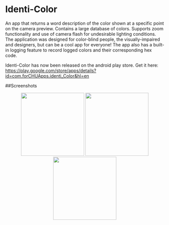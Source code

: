 Identi-Color
================

An app that returns a word description of the color shown at a specific point on the camera preview. Contains a large database of colors. Supports zoom functionality and use of camera flash for undesirable lighting conditions. The application was designed for color-blind people, the visually-impaired and designers, but can be a cool app for everyone! The app also has a built-in logging feature to record logged colors and their corresponding hex code.

Identi-Color has now been released on the android play store. Get it here: https://play.google.com/store/apps/details?id=com.forCHUApps.identi_Color&hl=en

##Screenshots

<div align="center">
<img src="https://raw.githubusercontent.com/PeterChu2/Identi-Color/master/promo_pics/identi-color-1.png" width="200px">
<img src="https://raw.githubusercontent.com/PeterChu2/Identi-Color/master/promo_pics/identi-color-2.png" width="200px"/>
<img src="https://raw.githubusercontent.com/PeterChu2/Identi-Color/master/promo_pics/identi-color-3.png" width="200px" />
</div>
